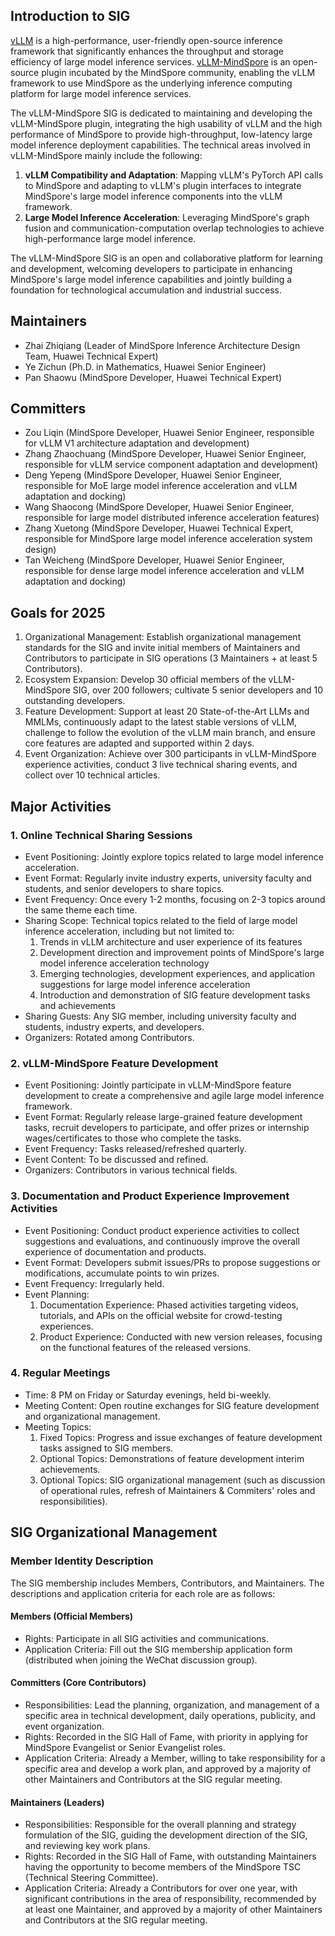 ## Introduction to SIG

[vLLM](https://github.com/vllm-project/vllm) is a high-performance, user-friendly open-source inference framework that significantly enhances the throughput and storage efficiency of large model inference services. [vLLM-MindSpore](https://gitee.com/mindspore/vllm_mindspore) is an open-source plugin incubated by the MindSpore community, enabling the vLLM framework to use MindSpore as the underlying inference computing platform for large model inference services.

The vLLM-MindSpore SIG is dedicated to maintaining and developing the vLLM-MindSpore plugin, integrating the high usability of vLLM and the high performance of MindSpore to provide high-throughput, low-latency large model inference deployment capabilities. The technical areas involved in vLLM-MindSpore mainly include the following:

1. **vLLM Compatibility and Adaptation**: Mapping vLLM's PyTorch API calls to MindSpore and adapting to vLLM's plugin interfaces to integrate MindSpore's large model inference components into the vLLM framework.
2. **Large Model Inference Acceleration**: Leveraging MindSpore's graph fusion and communication-computation overlap technologies to achieve high-performance large model inference.

The vLLM-MindSpore SIG is an open and collaborative platform for learning and development, welcoming developers to participate in enhancing MindSpore's large model inference capabilities and jointly building a foundation for technological accumulation and industrial success.

## Maintainers

* Zhai Zhiqiang (Leader of MindSpore Inference Architecture Design Team, Huawei Technical Expert)
* Ye Zichun (Ph.D. in Mathematics, Huawei Senior Engineer)
* Pan Shaowu (MindSpore Developer, Huawei Technical Expert)

## Committers

* Zou Liqin (MindSpore Developer, Huawei Senior Engineer, responsible for vLLM V1 architecture adaptation and development)
* Zhang Zhaochuang (MindSpore Developer, Huawei Senior Engineer, responsible for vLLM service component adaptation and development)
* Deng Yepeng (MindSpore Developer, Huawei Senior Engineer, responsible for MoE large model inference acceleration and vLLM adaptation and docking)
* Wang Shaocong (MindSpore Developer, Huawei Senior Engineer, responsible for large model distributed inference acceleration features)
* Zhang Xuetong (MindSpore Developer, Huawei Technical Expert, responsible for MindSpore large model inference acceleration system design)
* Tan Weicheng (MindSpore Developer, Huawei Senior Engineer, responsible for dense large model inference acceleration and vLLM adaptation and docking)

## Goals for 2025

1. Organizational Management: Establish organizational management standards for the SIG and invite initial members of Maintainers and Contributors to participate in SIG operations (3 Maintainers + at least 5 Contributors).
2. Ecosystem Expansion: Develop 30 official members of the vLLM-MindSpore SIG, over 200 followers; cultivate 5 senior developers and 10 outstanding developers.
3. Feature Development: Support at least 20 State-of-the-Art LLMs and MMLMs, continuously adapt to the latest stable versions of vLLM, challenge to follow the evolution of the vLLM main branch, and ensure core features are adapted and supported within 2 days.
4. Event Organization: Achieve over 300 participants in vLLM-MindSpore experience activities, conduct 3 live technical sharing events, and collect over 10 technical articles.

## Major Activities

### 1. Online Technical Sharing Sessions

* Event Positioning: Jointly explore topics related to large model inference acceleration.
* Event Format: Regularly invite industry experts, university faculty and students, and senior developers to share topics.
* Event Frequency: Once every 1-2 months, focusing on 2-3 topics around the same theme each time.
* Sharing Scope: Technical topics related to the field of large model inference acceleration, including but not limited to:
  1. Trends in vLLM architecture and user experience of its features
  2. Development direction and improvement points of MindSpore's large model inference acceleration technology
  3. Emerging technologies, development experiences, and application suggestions for large model inference acceleration
  4. Introduction and demonstration of SIG feature development tasks and achievements
* Sharing Guests: Any SIG member, including university faculty and students, industry experts, and developers.
* Organizers: Rotated among Contributors.

### 2. vLLM-MindSpore Feature Development

* Event Positioning: Jointly participate in vLLM-MindSpore feature development to create a comprehensive and agile large model inference framework.
* Event Format: Regularly release large-grained feature development tasks, recruit developers to participate, and offer prizes or internship wages/certificates to those who complete the tasks.
* Event Frequency: Tasks released/refreshed quarterly.
* Event Content: To be discussed and refined.
* Organizers: Contributors in various technical fields.

### 3. Documentation and Product Experience Improvement Activities

* Event Positioning: Conduct product experience activities to collect suggestions and evaluations, and continuously improve the overall experience of documentation and products.
* Event Format: Developers submit issues/PRs to propose suggestions or modifications, accumulate points to win prizes.
* Event Frequency: Irregularly held.
* Event Planning:
  1. Documentation Experience: Phased activities targeting videos, tutorials, and APIs on the official website for crowd-testing experiences.
  2. Product Experience: Conducted with new version releases, focusing on the functional features of the released versions.

### 4. Regular Meetings

* Time: 8 PM on Friday or Saturday evenings, held bi-weekly.
* Meeting Content: Open routine exchanges for SIG feature development and organizational management.
* Meeting Topics:
  1. Fixed Topics: Progress and issue exchanges of feature development tasks assigned to SIG members.
  2. Optional Topics: Demonstrations of feature development interim achievements.
  3. Optional Topics: SIG organizational management (such as discussion of operational rules, refresh of Maintainers & Commiters' roles and responsibilities).

## SIG Organizational Management

### Member Identity Description

The SIG membership includes Members, Contributors, and Maintainers. The descriptions and application criteria for each role are as follows:

#### Members (Official Members)

* Rights: Participate in all SIG activities and communications.
* Application Criteria: Fill out the SIG membership application form (distributed when joining the WeChat discussion group).

#### Committers (Core Contributors)

* Responsibilities: Lead the planning, organization, and management of a specific area in technical development, daily operations, publicity, and event organization.
* Rights: Recorded in the SIG Hall of Fame, with priority in applying for MindSpore Evangelist or Senior Evangelist roles.
* Application Criteria: Already a Member, willing to take responsibility for a specific area and develop a work plan, and approved by a majority of other Maintainers and Contributors at the SIG regular meeting.

#### Maintainers (Leaders)

* Responsibilities: Responsible for the overall planning and strategy formulation of the SIG, guiding the development direction of the SIG, and reviewing key work plans.
* Rights: Recorded in the SIG Hall of Fame, with outstanding Maintainers having the opportunity to become members of the MindSpore TSC (Technical Steering Committee).
* Application Criteria: Already a Contributors for over one year, with significant contributions in the area of responsibility, recommended by at least one Maintainer, and approved by a majority of other Maintainers and Contributors at the SIG regular meeting.
